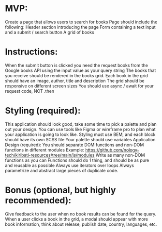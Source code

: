 # MVP:

Create a page that allows users to search for books
Page should include the following:
Header section introducing the page
Form containing a text input and a submit / search button
A grid of books

# Instructions:

When the submit button is clicked you need the request books from the Google books API using the input value as your query string
The books that you receive should be rendered in the books grid.
Each book in the grid should have an image, author, title and description
The grid should be responsive on different screen sizes
You should use async / await for your request code, NOT .then

# Styling (required):

This application should look good, take some time to pick a palette and plan out your design. You can use tools like Figma or wireframe pro to plan what your application is going to look like.
Styling must use BEM, and each block should have its own SCSS file
Your palette should use variables
Application Design (required):
You should separate DOM functions and non-DOM functions in different modules Example: https://github.com/nology-tech/kiribati-resources/tree/main/js/modules
Write as many non-DOM functions as you can
Functions should do 1 thing, and should be as pure and reusable as possible
Always use iterators over loops
Always parametrize and abstract large pieces of duplicate code.

# Bonus (optional, but highly recommended):

Give feedback to the user when no book results can be found for the query.
When a user clicks a book in the grid, a modal should appear with more book information, think about release, publish date, country, languages, etc.
